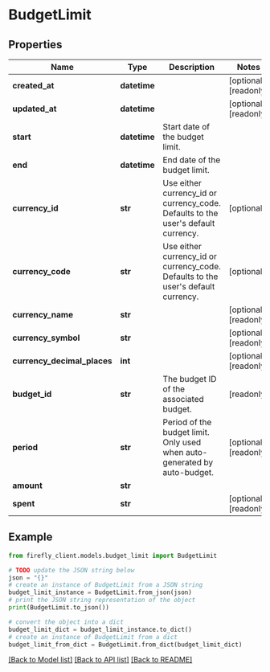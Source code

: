 # BudgetLimit


## Properties

Name | Type | Description | Notes
------------ | ------------- | ------------- | -------------
**created_at** | **datetime** |  | [optional] [readonly] 
**updated_at** | **datetime** |  | [optional] [readonly] 
**start** | **datetime** | Start date of the budget limit. | 
**end** | **datetime** | End date of the budget limit. | 
**currency_id** | **str** | Use either currency_id or currency_code. Defaults to the user&#39;s default currency. | [optional] 
**currency_code** | **str** | Use either currency_id or currency_code. Defaults to the user&#39;s default currency. | [optional] 
**currency_name** | **str** |  | [optional] [readonly] 
**currency_symbol** | **str** |  | [optional] [readonly] 
**currency_decimal_places** | **int** |  | [optional] [readonly] 
**budget_id** | **str** | The budget ID of the associated budget. | [readonly] 
**period** | **str** | Period of the budget limit. Only used when auto-generated by auto-budget. | [optional] [readonly] 
**amount** | **str** |  | 
**spent** | **str** |  | [optional] [readonly] 

## Example

```python
from firefly_client.models.budget_limit import BudgetLimit

# TODO update the JSON string below
json = "{}"
# create an instance of BudgetLimit from a JSON string
budget_limit_instance = BudgetLimit.from_json(json)
# print the JSON string representation of the object
print(BudgetLimit.to_json())

# convert the object into a dict
budget_limit_dict = budget_limit_instance.to_dict()
# create an instance of BudgetLimit from a dict
budget_limit_from_dict = BudgetLimit.from_dict(budget_limit_dict)
```
[[Back to Model list]](../README.md#documentation-for-models) [[Back to API list]](../README.md#documentation-for-api-endpoints) [[Back to README]](../README.md)


